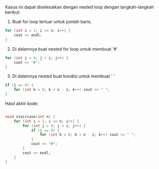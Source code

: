 Kasus ini dapat diselesaikan dengan nested loop dengan langkah-langkah berikut:

1. Buat for loop terluar untuk jumlah baris.

```c++
for (int i = 1; i <= n; i++) {
    cout << endl;
}
```

2. Di dalamnya buat nested for loop untuk membuat '#'

```c++
for (int j = 0; j < i; j++) {
    cout << "#";
}
```

3. Di dalamnya nested buat kondisi untuk membuat ' '

```c++
if (j == 0) {
    for (int k = 0; k < n - i; k++) cout << " ";
}
```

Hasil akhir kode:

```c++

void staircase(int n) {
    for (int i = 1; i <= n; i++) {
        for (int j = 0; j < i; j++) {
            if (j == 0) {
                for (int k = 0; k < n - i; k++) cout << " ";
            }
            cout << "#";
        }
        cout << endl;
    }
}

```
